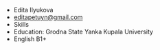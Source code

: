 - Edita Ilyukova
- editapetuyn@gmail.com
- Skills
- Education: Grodna State Yanka Kupala University
- English B1+